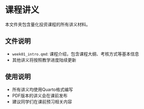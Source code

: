 # 课程讲义

本文件夹包含量化投资课程的所有讲义材料。

## 文件说明

- `week01_intro.qmd`: 课程介绍，包含课程大纲、考核方式等基本信息
- 其他讲义将按照教学进度陆续更新

## 使用说明

- 所有讲义均使用Quarto格式编写
- PDF版本的讲义会在课前发布
- 建议同学们在课前预习相关内容 